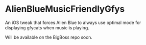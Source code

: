 # AlienBlueMusicFriendlyGfys
An iOS tweak that forces Alien Blue to always use optimal mode for displaying gfycats when music is playing.

Will be available on the BigBoss repo soon.
